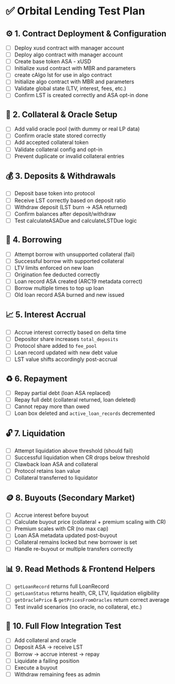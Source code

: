 
# ✅ Orbital Lending Test Plan

## ⚙️ 1. Contract Deployment & Configuration
- [ ] Deploy xusd contract with manager account  
- [ ] Deploy algo contract with manager account  
- [ ] Create base token ASA - xUSD
- [ ] Initialize xusd contract with MBR and parameters 
- [ ] create cAlgo lst for use in algo contract
- [ ] Initialize algo contract with MBR and parameters   
- [ ] Validate global state (LTV, interest, fees, etc.)  
- [ ] Confirm LST is created correctly and ASA opt-in done

## 🧱 2. Collateral & Oracle Setup
- [ ] Add valid oracle pool (with dummy or real LP data)  
- [ ] Confirm oracle state stored correctly  
- [ ] Add accepted collateral token  
- [ ] Validate collateral config and opt-in  
- [ ] Prevent duplicate or invalid collateral entries  

## 💰 3. Deposits & Withdrawals
- [ ] Deposit base token into protocol  
- [ ] Receive LST correctly based on deposit ratio  
- [ ] Withdraw deposit (LST burn → ASA returned)  
- [ ] Confirm balances after deposit/withdraw  
- [ ] Test calculateASADue and calculateLSTDue logic  

## 🏦 4. Borrowing
- [ ] Attempt borrow with unsupported collateral (fail)  
- [ ] Successful borrow with supported collateral  
- [ ] LTV limits enforced on new loan  
- [ ] Origination fee deducted correctly  
- [ ] Loan record ASA created (ARC19 metadata correct)  
- [ ] Borrow multiple times to top up loan  
- [ ] Old loan record ASA burned and new issued  

## 📈 5. Interest Accrual
- [ ] Accrue interest correctly based on delta time  
- [ ] Depositor share increases `total_deposits`  
- [ ] Protocol share added to `fee_pool`  
- [ ] Loan record updated with new debt value  
- [ ] LST value shifts accordingly post-accrual  

## ♻️ 6. Repayment
- [ ] Repay partial debt (loan ASA replaced)  
- [ ] Repay full debt (collateral returned, loan deleted)  
- [ ] Cannot repay more than owed  
- [ ] Loan box deleted and `active_loan_records` decremented  

## 🔓 7. Liquidation
- [ ] Attempt liquidation above threshold (should fail)  
- [ ] Successful liquidation when CR drops below threshold  
- [ ] Clawback loan ASA and collateral  
- [ ] Protocol retains loan value  
- [ ] Collateral transferred to liquidator  

## 🪙 8. Buyouts (Secondary Market)
- [ ] Accrue interest before buyout  
- [ ] Calculate buyout price (collateral + premium scaling with CR)  
- [ ] Premium scales with CR (no max cap)  
- [ ] Loan ASA metadata updated post-buyout  
- [ ] Collateral remains locked but new borrower is set  
- [ ] Handle re-buyout or multiple transfers correctly  

## 📊 9. Read Methods & Frontend Helpers
- [ ] `getLoanRecord` returns full LoanRecord  
- [ ] `getLoanStatus` returns health, CR, LTV, liquidation eligibility  
- [ ] `getOraclePrice` & `getPricesFromOracles` return correct average  
- [ ] Test invalid scenarios (no oracle, no collateral, etc.)  

## 🧪 10. Full Flow Integration Test
- [ ] Add collateral and oracle  
- [ ] Deposit ASA → receive LST  
- [ ] Borrow → accrue interest → repay  
- [ ] Liquidate a failing position  
- [ ] Execute a buyout  
- [ ] Withdraw remaining fees as admin
